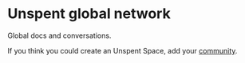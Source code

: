 # Unspent global network
Global docs and conversations.

If you think you could create an Unspent Space, add your [community](https://github.com/unspentspace/global/issues/new/choose).

